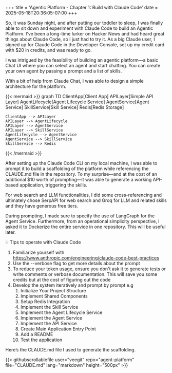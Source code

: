 +++
title = 'Agentic Platform - Chapter 1: Build with Claude Code'
date = 2025-05-18T20:36:05-07:00
+++

So, it was Sunday night, and after putting our toddler to sleep, I was finally able to sit down and experiment with Claude Code to build an Agentic Platform. I’ve been a long-time lurker on Hacker News and had heard great things about Claude Code, so I just had to try it. As a big Claude user, I signed up for Claude Code in the Developer Console, set up my credit card with $20 in credits, and was ready to go.

I was intrigued by the feasibility of building an agentic platform—a basic Chat UI where you can select an agent and start chatting. You can create your own agent by passing a prompt and a list of skills.

With a bit of help from Claude Chat, I was able to design a simple architecture for the platform.

{{< mermaid >}}
graph TD
    ClientApp[Client App]
    APILayer[Simple API Layer]
    AgentLifecycle[Agent Lifecycle Service]
    AgentService[Agent Service]
    SkillService[Skill Service]
    Redis[Redis Storage]

    ClientApp --> APILayer
    APILayer --> AgentLifecycle
    APILayer --> AgentService
    APILayer --> SkillService
    AgentLifecycle --> AgentService
    AgentService --> SkillService
    SkillService --> Redis
{{< /mermaid >}}

After setting up the Claude Code CLI on my local machine, I was able to prompt it to build a scaffolding of the platform while referencing the CLAUDE.md file in the repository. To my surprise—and at the cost of an additional $10 worth of prompting—it was able to generate a working API-based application, triggering the skills.

For web search and LLM functionalities, I did some cross-referencing and ultimately chose SerpAPI for web search and Groq for LLM and related skills and they have generous free tiers.

During prompting, I made sure to specify the use of LangGraph for the Agent Service. Furthermore, from an operational simplicity perspective, I asked it to Dockerize the entire service in one repository. This will be useful later.


:bulb: Tips to operate with Claude Code
1. Familiarize yourself with https://www.anthropic.com/engineering/claude-code-best-practices
2. Use the --verbose flag to get more details about the prompt
3. To reduce your token usage, ensure you don't ask it to generate tests or write comments or verbose documentation. This will save you some credits but at the cost of figuring out the code
4. Develop the system iteratively and prompt by prompt e.g 
    1. Initialize Your Project Structure
    2. Implement Shared Components
    3. Setup Redis Integration
    4. Implement the Skill Service
    5. Implement the Agent Lifecycle Service
    6. Implement the Agent Service
    7. Implement the API Service
    8. Create Main Application Entry Point
    9. Add a README
    10. Test the application


Here’s the CLAUDE.md file I used to generate the scaffolding.

{{< githubscrollablefile user="veegit" repo="agent-platform" file="CLAUDE.md" lang="markdown" height="500px" >}}
